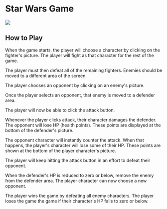 # Star Wars Game


![](https://giphy.com/gifs/MYjD5GZDTwiZy/html5)

















## How to Play
When the game starts, the player will choose a character by clicking on the fighter's picture. The player will fight as that character for the rest of the game.

The player must then defeat all of the remaining fighters. Enemies should be moved to a different area of the screen.

The player chooses an opponent by clicking on an enemy's picture.

Once the player selects an opponent, that enemy is moved to a defender area.

The player will now be able to click the attack button.

Whenever the player clicks attack, their character damages the defender. The opponent will lose HP (health points). These points are displayed at the bottom of the defender's picture.

The opponent character will instantly counter the attack. When that happens, the player's character will lose some of their HP. These points are shown at the bottom of the player character's picture.

The player will keep hitting the attack button in an effort to defeat their opponent.

When the defender's HP is reduced to zero or below, remove the enemy from the defender area. The player character can now choose a new opponent.

The player wins the game by defeating all enemy characters. The player loses the game the game if their character's HP falls to zero or below.

